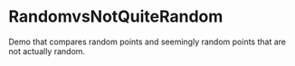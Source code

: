 # RandomvsNotQuiteRandom
Demo that compares random points and seemingly random points that are not actually random.
